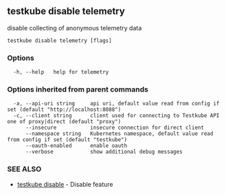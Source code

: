 ## testkube disable telemetry

disable collecting of anonymous telemetry data

```
testkube disable telemetry [flags]
```

### Options

```
  -h, --help   help for telemetry
```

### Options inherited from parent commands

```
  -a, --api-uri string     api uri, default value read from config if set (default "http://localhost:8088")
  -c, --client string      client used for connecting to Testkube API one of proxy|direct (default "proxy")
      --insecure           insecure connection for direct client
      --namespace string   Kubernetes namespace, default value read from config if set (default "testkube")
      --oauth-enabled      enable oauth
      --verbose            show additional debug messages
```

### SEE ALSO

* [testkube disable](testkube_disable.md)	 - Disable feature

